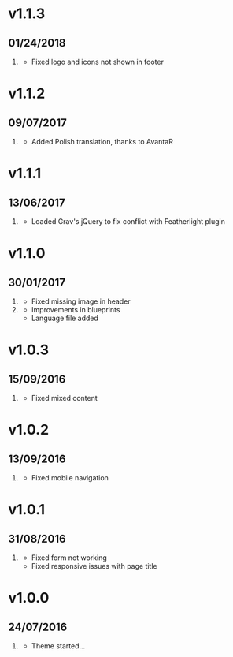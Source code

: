 # v1.1.3
## 01/24/2018

1. [](#bugfix)
    * Fixed logo and icons not shown in footer


# v1.1.2
## 09/07/2017

1. [](#improved)
    * Added Polish translation, thanks to AvantaR


# v1.1.1
## 13/06/2017

1. [](#improved)
    * Loaded Grav's jQuery to fix conflict with Featherlight plugin


# v1.1.0
## 30/01/2017

1. [](#bugfix)
    * Fixed missing image in header
1. [](#improved)
    * Improvements in blueprints
    * Language file added

# v1.0.3
## 15/09/2016

1. [](#bugfix)
    * Fixed mixed content

# v1.0.2
## 13/09/2016

1. [](#bugfix)
    * Fixed mobile navigation

# v1.0.1
## 31/08/2016

1. [](#bugfix)
    * Fixed form not working
    * Fixed responsive issues with page title

# v1.0.0
## 24/07/2016

1. [](#new)
    * Theme started...
